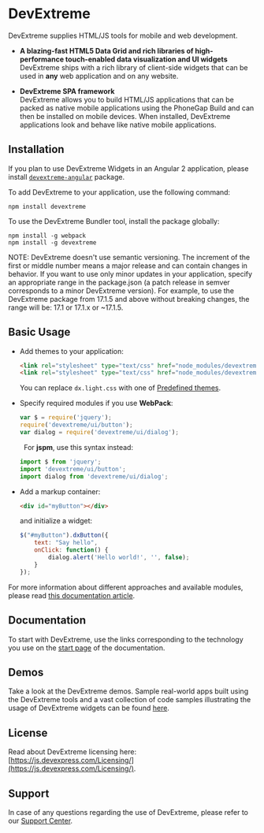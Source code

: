 # DevExtreme

DevExtreme supplies HTML/JS tools for mobile and web development.

- **A blazing-fast HTML5 Data Grid and rich libraries of high-performance touch-enabled data visualization and UI widgets**  
DevExtreme ships with a rich library of client-side widgets that can be used in **any** web application and on any website.

- **DevExtreme SPA framework**  
DevExtreme allows you to build HTML/JS applications that can be packed as native mobile applications using the PhoneGap Build and can then be installed on mobile devices. When installed, DevExtreme applications look and behave like native mobile applications.


## Installation

If you plan to use DevExtreme Widgets in an Angular 2 application, please install [``devextreme-angular``](https://www.npmjs.com/package/devextreme-angular) package.

To add DevExtreme to your application, use the following command:
```
npm install devextreme
```

To use the DevExtreme Bundler tool, install the package globally:
```
npm install -g webpack
npm install -g devextreme
```

NOTE: DevExtreme doesn't use semantic versioning. The increment of the first or middle number means a major release and can contain changes in behavior. If you want to use only minor updates in your application, specify an appropriate range in the package.json (a patch release in semver corresponds to a minor DevExtreme version). For example, to use the DevExtreme package from 17.1.5 and above without breaking changes, the range will be: 17.1 or 17.1.x or ~17.1.5. 

## Basic Usage

*   Add themes to your application:
    ```html
    <link rel="stylesheet" type="text/css" href="node_modules/devextreme/dist/css/dx.common.css" />
    <link rel="stylesheet" type="text/css" href="node_modules/devextreme/dist/css/dx.light.css" />
    ```
    You can replace ``dx.light.css`` with one of [Predefined themes](https://js.devexpress.com/Documentation/Guide/Themes/Predefined_Themes/).

*   Specify required modules if you use **WebPack**:
    ```js
    var $ = require('jquery');
    require('devextreme/ui/button');
    var dialog = require('devextreme/ui/dialog');
    ```
     
    For **jspm**, use this syntax instead:
    ```js
    import $ from 'jquery';
    import 'devextreme/ui/button';
    import dialog from 'devextreme/ui/dialog';
    ```

*   Add a markup container:
    ```html
    <div id="myButton"></div>
    ```
    and initialize a widget:
    ```js
    $("#myButton").dxButton({
        text: "Say hello",
        onClick: function() {
            dialog.alert('Hello world!', '', false);
        }
    });
    ```

For more information about different approaches and available modules, please read [this documentation article](https://js.devexpress.com/Documentation/Guide/Common/Modularity/).


## Documentation

To start with DevExtreme, use the links corresponding to the technology you use on the [start page](http://js.devexpress.com/Documentation/) of the documentation. 


## Demos

Take a look at the DevExtreme demos. Sample real-world apps built using the DevExtreme tools and a vast collection of code samples illustrating the usage of DevExtreme widgets can be found [here](https://js.devexpress.com/Demos/WidgetsGallery/).


## License

Read about DevExtreme licensing here: [https://js.devexpress.com/Licensing/](https://js.devexpress.com/Licensing/).


## Support

In case of any questions regarding the use of DevExtreme, please refer to our [Support Center](https://www.devexpress.com/Support/Center).
